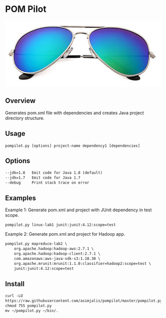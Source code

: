 
POM Pilot
=========

<img src="pompilot-image.png">

Overview
--------

Generates pom.xml file with dependencies and creates Java project
directory structure.

Usage
-----

    pompilot.py [options] project-name dependency1 [dependencies]

Options
-------

    --jdk=1.8   Emit code for Java 1.8 (default)
    --jdk=1.7   Emit code for Java 1.7
    --debug     Print stack trace on error

Examples
--------

Example 1: Generate pom.xml and project with JUnit dependency in test scope.

    pompilot.py linux-lab1 junit:junit:4.12:scope=test

Example 2: Generate pom.xml and project for Hadoop app.

    pompilot.py mapreduce-lab2 \
        org.apache.hadoop:hadoop-aws:2.7.1 \
        org.apache.hadoop:hadoop-client:2.7.1 \
        com.amazonaws:aws-java-sdk-s3:1.10.30 \
        org.apache.mrunit:mrunit:1.1.0:classifier=hadoop2:scope=test \
        junit:junit:4.12:scope=test

Install
-------

    curl -LO https://raw.githubusercontent.com/asimjalis/pompilot/master/pompilot.py
    chmod 755 pompilot.py
    mv ~/pompilot.py ~/bin/.

